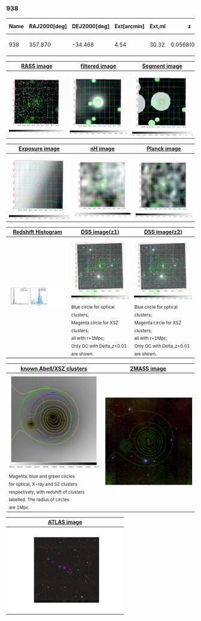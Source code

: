 <div STYLE="page-break-after: always;"></div>

### 938

|Name|RAJ2000[deg]|DEJ2000[deg] |Ext[arcmin]| Ext,ml | z | z_src| C|GC(XSZ,Delta_z<0.01)| GC(OPT,Delta_z<0.01)|GC| R_sig[arcmin] | R500[arcmin] | R500[Mpc]| CRsig[c/s] | CR500[c/s] |L500[1E44 erg/s]|F500[1E-12 erg/s/cm^2]| M500[1E14 Msun]|Tx[keV]|Cnt_sig|Beta|Rc[arcmin]|Comment|Alias|
|---|---|---|---|---|---|------|---|--------|---------|----------|---|---|---|---|---|---|---|---|---|---|---|---|---|---|
|938| 357.870| -34.468| 4.54| 30.32| 0.0568(0.005)| z1, z_xsz| B| Tar| -| A, N, Tar| 13.675| 10.292| 0.680| 0.169(0.045)| 0.162(0.044)| 0.242(0.059)| 3.147(0.768)| 0.94(0.12)| 2.10(0.17)| 52.9| 0.706(-0.144+0.185)| 6.518(-1.887+2.094)| -| t232|

|[RASS image](../image/938/938_img.pdf)|[filtered image](../image/938/938_fil.pdf)|[Segment image](../image/938/938_seg.pdf)|
|-------------------|--------------------|-------------------|
| <img src="../image/938/938_img.png" width="300">  | <img src="../image/938/938_fil.png" width="300">   | <img src="../image/938/938_seg.png" width="300">  |

|[Exposure image](../image/938/938_mex.pdf)| [nH image](../image/938/938_nh.pdf)| [Planck image](../image/938/938_p.pdf)|
|-------------------|--------------------|-------------------|
|<img src="../image/938/938_mex.png" width="300">   | <img src="../image/938/938_nh.png" width="300">    | <img src="../image/938/938_p.png" width="300"> |

|[Redshift Histogram](../image/938/938_zg.pdf) | [DSS image(z1)](../image/938/938_dss_z1.pdf)      |  [DSS image(z2)](../image/938/938_dss_z2.pdf)    |
|-------------------|--------------------|-------------------|
|<img src="../image/938/938_zg.png" width="300"> |<img src="../image/938/938_dss_z1.png" width="300"> <sub><br>Blue circle for optical clusters; <br>Magenta circle for XSZ clusters; <br>all with r=1Mpc; <br>Only GC with Delta_z<0.01 are shown. </sub>| <img src="../image/938/938_dss_z2.png" width="300"><sub><br>Blue circle for optical clusters; <br>Magenta circle for XSZ clusters; <br>all with r=1Mpc; <br>Only GC with Delta_z<0.01 are shown. </sub> |

|[known Abell/XSZ clusters](../image/938/938_gc.pdf) | [2MASS image](../image/938/938_2mass.pdf)      |
|-------------------|-------------------|
|<img src=../image/938/938_gc.png width="300"> <br><sub>Magenta, blue and green circles <br>for optical, X-ray and SZ clusters <br>respectively, with redshift of clusters <br>labelled. The radius of circles <br>are 1Mpc.</sub>|<img src="../image/938/938_2mass.png" width="300">  |

|[ATLAS image](../image/938/938_s.pdf)        |
|-------------------|
| <img src="../image/938/938_s.pdf" width="300">  |
